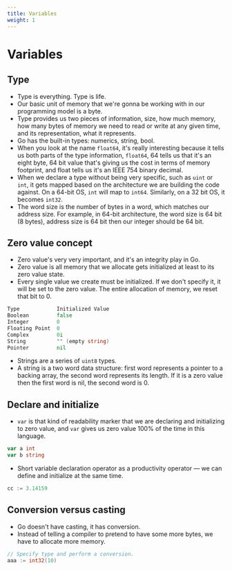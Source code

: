 ```yaml
---
title: Variables
weight: 1
---
```


# Variables

## Type

- Type is everything. Type is life.
- Our basic unit of memory that we're gonna be working with in our programming model is a byte.
- Type provides us two pieces of information, size, how much memory, how many bytes of memory we need to read or write at any given time, and its representation, what it represents.
- Go has the built-in types: numerics, string, bool.
- When you look at the name `float64`, it's really interesting because it tells us both parts of the type information, `float64`, 64 tells us that it's an eight byte, 64 bit value that's giving us the cost in terms of memory footprint, and float tells us it's an IEEE 754 binary decimal.
- When we declare a type without being very specific, such as `uint` or `int`, it gets mapped based on the architecture we are building the code against. On a 64-bit OS, `int` will map to `int64`. Similarly, on a 32 bit OS, it becomes `int32`.
- The word size is the number of bytes in a word, which matches our address size. For example, in 64-bit architecture, the word size is 64 bit (8 bytes), address size is 64 bit then our integer should be 64 bit.

## Zero value concept

- Zero value's very very important, and it's an integrity play in Go.
- Zero value is all memory that we allocate gets initialized at least to its zero value state.
- Every single value we create must be initialized. If we don't specify it, it will be set to the zero value. The entire allocation of memory, we reset that bit to 0.
```go
Type            Initialized Value
Boolean         false
Integer         0
Floating Point  0
Complex         0i
String          "" (empty string)
Pointer         nil
```

- Strings are a series of `uint8` types.
- A string is a two word data structure: first word represents a pointer to a backing array, the second word represents its length. If it is a zero value then the first word is nil, the second word is 0.

## Declare and initialize

- `var` is that kind of readability marker that we are declaring and initializing to zero value, and `var` gives us zero value 100% of the time in this language.
```go
var a int
var b string
```

- Short variable declaration operator as a productivity operator — we can define and initialize at the same time.
```go
cc := 3.14159
```

## Conversion versus casting

- Go doesn't have casting, it has conversion.
- Instead of telling a compiler to pretend to have some more bytes, we have to allocate more memory.
```go
// Specify type and perform a conversion.
aaa := int32(10)
```

